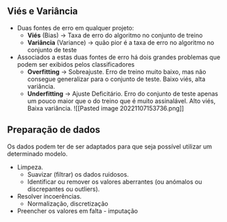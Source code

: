 ## Viés e Variância

- Duas fontes de erro em qualquer projeto:
	- **Viés** (Bias) -> Taxa de erro do algoritmo no conjunto de treino
	- **Variância** (Variance) -> quão pior é a taxa de erro no algoritmo no conjunto de teste
- Associados a estas duas fontes de erro há dois grandes problemas que podem ser exibidos pelos classificadores
	- **Overfitting** -> Sobreajuste. Erro de treino muito baixo, mas não consegue generalizar para o conjunto de teste. Baixo viés, alta variância.
	- **Underfitting** -> Ajuste Deficitário. Erro do conjunto de teste apenas um pouco maior que o do treino que é muito assinalável. Alto viés, Baixa variância.
![[Pasted image 20221107153736.png]]

## Preparação de dados
Os dados podem ter de ser adaptados para que seja possível utilizar um determinado modelo.

- Limpeza. 
	- Suavizar (filtrar) os dados ruidosos. 
	- Identificar ou remover os valores aberrantes (ou anómalos ou discrepantes ou outliers). 
- Resolver incoerências. 
	- Normalização, discretização
- Preencher os valores em falta - imputação
